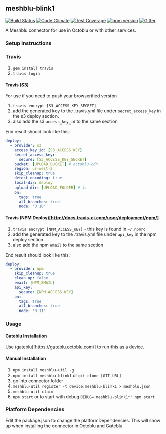 ## meshblu-blink1

[![Build Status](https://travis-ci.org/octoblu/meshblu-blink1.svg?branch=master)](https://travis-ci.org/octoblu/meshblu-blink1)
[![Code Climate](https://codeclimate.com/github/octoblu/meshblu-blink1/badges/gpa.svg)](https://codeclimate.com/github/octoblu/meshblu-blink1)
[![Test Coverage](https://codeclimate.com/github/octoblu/meshblu-blink1/badges/coverage.svg)](https://codeclimate.com/github/octoblu/meshblu-blink1)
[![npm version](https://badge.fury.io/js/meshblu-blink1.svg)](http://badge.fury.io/js/meshblu-blink1)
[![Gitter](https://badges.gitter.im/octoblu/help.svg)](https://gitter.im/octoblu/help)

A Meshblu connector for use in Octoblu or with other services.

### Setup Instructions

### Travis

1. `gem install travis`
1. `travis login`

#### Travis (S3)

For use if you need to push your browserified version

1. `travis encrypt [S3_ACCESS_KEY_SECRET]`
1. add the generated key to the .travis.yml file under `secret_access_key` in the s3 deploy section.
1. also add the s3 `access_key_id` to the same section

End result should look like this:

```yml
deploy:
  - provider: s3
    access_key_id: [S3_ACCESS_KEY]
    secret_access_key:
      secure: [S3_ACCESS_KEY_SECRET]
    bucket: [UPLOAD_BUCKET] # octoblu-cdn
    region: us-west-2
    skip_cleanup: true
    detect_encoding: true
    local-dir: deploy
    upload-dir: [UPLOAD_FOLDER] # js
    on:
      tags: true
      all_branches: true
      node: '0.10'
```

#### Travis (NPM Deploy)[http://docs.travis-ci.com/user/deployment/npm/]

1. `travis encrypt [NPM_ACCESS_KEY]` - this key is found in `~/.npmrc`
1. add the generated key to the .travis.yml file under `api_key` in the npm deploy section.
1. also add the npm `email` to the same section

End result should look like this:

```yml
deploy:
  - provider: npm
    skip_cleanup: true
    clean_up: false
    email: [NPM_EMAIL]
    api_key:
      secure: [NPM_ACCESS_KEY]
    on:
      tags: true
      all_branches: true
      node: '0.11'
```

### Usage

#### Gateblu Installation

Use (gateblu)[https://gateblu.octoblu.com/] to run this as a device.

#### Manual Installation

1. `npm install meshblu-util -g`
1. `npm install meshblu-blink1` or `git clone [GIT_URL]`
1. go into connector folder
1. `meshblu-util register -t device:meshblu-blink1 > meshblu.json`
1. `meshblu-util claim`
1. `npm start` or to start with debug `DEBUG='meshblu-blink1*' npm start`


### Platform Dependencies

Edit the package.json to change the platformDependencies. This will show up when installing the connector in Octoblu and Gateblu.
